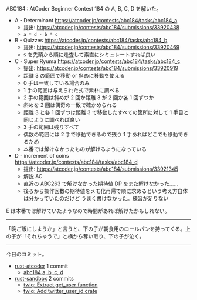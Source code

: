 ABC184 : AtCoder Beginner Contest 184 の A, B, C, D を解いた。

- A - Determinant
  <https://atcoder.jp/contests/abc184/tasks/abc184_a>
  - 提出: <https://atcoder.jp/contests/abc184/submissions/33920438>
  - `a * d - b * c`
- B - Quizzes
  <https://atcoder.jp/contests/abc184/tasks/abc184_b>
  - 提出: <https://atcoder.jp/contests/abc184/submissions/33920469>
  - `S` を先頭から順に走査して素直にシミュレートすれば良い
- C - Super Ryuma
  <https://atcoder.jp/contests/abc184/tasks/abc184_c>
  - 提出: <https://atcoder.jp/contests/abc184/submissions/33920919>
  - 距離 3 の範囲で移動 or 斜めに移動を使える
  - 0 手は一致している場合のみ
  - 1 手の範囲は与えられた式で素朴に調べる
  - 2 手の範囲は斜めが 2 回か距離 3 が 2 回か各 1 回ずつか
  - 斜めを 2 回は偶奇の一致で確かめられる
  - 距離 3 と各 1 回ずつは距離 3 で移動したすべての箇所に対して 1 手目と同じように調べれば良い
  - 3 手の範囲は残りすべて
  - 偶数の範囲には 2 手で移動できるので残り 1 手あればどこでも移動できるため
  - 本番では解けなかったものが解けるようになっている
- D - increment of coins
  <https://atcoder.jp/contests/abc184/tasks/abc184_d>
  - 提出: <https://atcoder.jp/contests/abc184/submissions/33921345>
  - 解説 AC
  - 直近の ABC263 で解けなかった期待値 DP をまた解けなかった……
  - 後ろから操作回数の期待値をメモ化再帰で順に求めるという考え方自体は分かっていたのだけど
    うまく書けなかった。練習が足りない

E は本番では解けていたようなので時間があれば解けたかもしれない。

---

「晩ご飯にしようか」と言うと、下の子が朝食用のロールパンを持ってくる。上の子が「それちゃうで」と横から奪い取り、下の子が泣く。

---

今日のコミット。

- [rust-atcoder](https://github.com/bouzuya/rust-atcoder) 1 commit
  - [abc184 a, b, c, d](https://github.com/bouzuya/rust-atcoder/commit/1aafd3acd050758cbc99cf0cb3f8e610349369b2)
- [rust-sandbox](https://github.com/bouzuya/rust-sandbox) 2 commits
  - [twiq: Extract get_user function](https://github.com/bouzuya/rust-sandbox/commit/b919583fa0dff93b984cf428c84a40b1a9aa313d)
  - [twiq: Add twitter_user_id crate](https://github.com/bouzuya/rust-sandbox/commit/5861bc7201fd83af2ab4af9e0ab2d98148ec0600)
